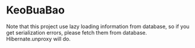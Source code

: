 # KeoBuaBao

Note that this project use lazy loading information from database, so if you get serialization errors, please fetch them from
database. Hibernate.unproxy will do.